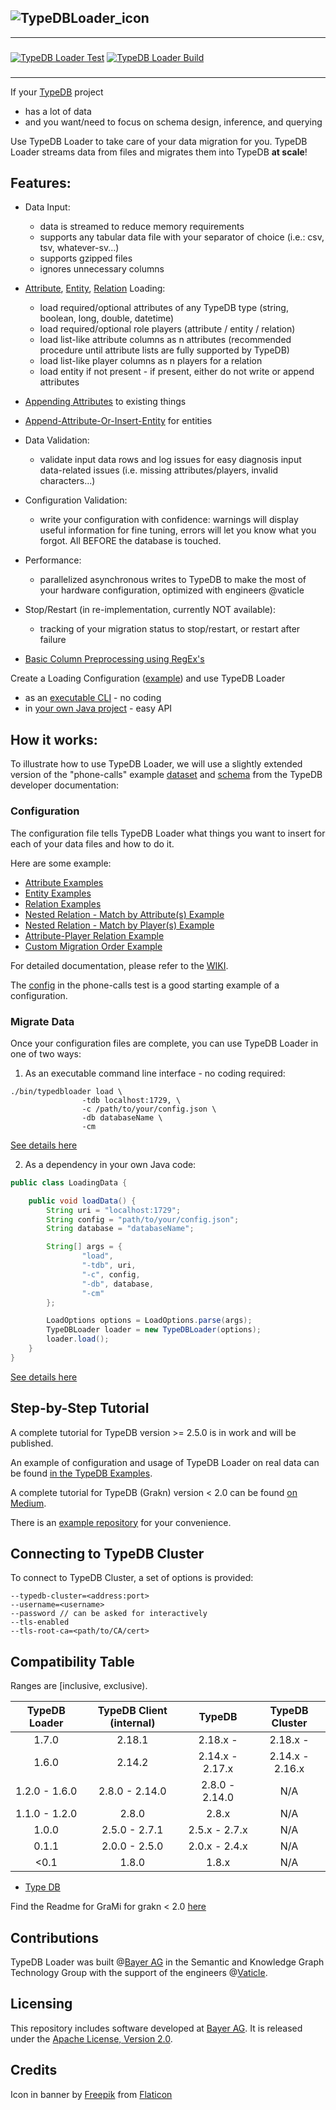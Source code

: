 ![TypeDBLoader_icon](https://github.com/bayer-science-for-a-better-life/grami/blob/master/typedbloader.png?raw=true)
---
---

###   

[![TypeDB Loader Test](https://github.com/bayer-science-for-a-better-life/grami/actions/workflows/testandbuild.yaml/badge.svg)](https://github.com/bayer-science-for-a-better-life/grami/actions/workflows/testandbuild.yaml)
[![TypeDB Loader Build](https://github.com/bayer-science-for-a-better-life/grami/actions/workflows/release.yaml/badge.svg)](https://github.com/bayer-science-for-a-better-life/grami/actions/workflows/release.yaml)

###

---

If your [TypeDB](https://github.com/vaticle/typedb) project

- has a lot of data
- and you want/need to focus on schema design, inference, and querying

Use TypeDB Loader to take care of your data migration for you. TypeDB Loader streams data from files and migrates them
into TypeDB **at scale**!

## Features:

- Data Input:
    - data is streamed to reduce memory requirements
    - supports any tabular data file with your separator of choice (i.e.: csv, tsv, whatever-sv...)
    - supports gzipped files
    - ignores unnecessary columns
- [Attribute](https://github.com/typedb-osi/typedb-loader/wiki/02-Loading-Attributes), [Entity](https://github.com/typedb-osi/typedb-loader/wiki/03-Loading-Entities), [Relation](https://github.com/typedb-osi/typedb-loader/wiki/04-Loading-Relations)
  Loading:
    - load required/optional attributes of any TypeDB type (string, boolean, long, double, datetime)
    - load required/optional role players (attribute / entity / relation)
    - load list-like attribute columns as n attributes (recommended procedure until attribute lists are fully supported
      by TypeDB)
    - load list-like player columns as n players for a relation
    - load entity if not present - if present, either do not write or append attributes
- [Appending Attributes](https://github.com/typedb-osi/typedb-loader/wiki/05-Appending-Attributes) to existing things
- [Append-Attribute-Or-Insert-Entity](https://github.com/typedb-osi/typedb-loader/wiki/06-Append-Or-Insert) for entities
- Data Validation:
    - validate input data rows and log issues for easy diagnosis input data-related issues (i.e. missing
      attributes/players, invalid characters...)
- Configuration Validation:
    - write your configuration with confidence: warnings will display useful information for fine tuning, errors will
      let you know what you forgot. All BEFORE the database is touched.
- Performance:
    - parallelized asynchronous writes to TypeDB to make the most of your hardware configuration, optimized with
      engineers @vaticle
- Stop/Restart (in re-implementation, currently NOT available):
    - tracking of your migration status to stop/restart, or restart after failure

- [Basic Column Preprocessing using RegEx's](https://github.com/typedb-osi/typedb-loader/wiki/08-Preprocessing)

Create a Loading
Configuration ([example](https://github.com/typedb-osi/typedb-loader/blob/master/src/test/resources/phoneCalls/config.json))
and use TypeDB Loader

- as an [executable CLI](https://github.com/typedb-osi/typedb-loader/wiki/10-TypeDB-Loader-as-Executable-CLI) - no
  coding
- in [your own Java project](https://github.com/typedb-osi/typedb-loader/wiki/09-TypeDB-Loader-as-Dependency) - easy API

## How it works:

To illustrate how to use TypeDB Loader, we will use a slightly extended version of the "phone-calls"
example [dataset](https://github.com/typedb-osi/typedb-loader/tree/master/src/test/resources/phoneCalls)
and [schema](https://github.com/typedb-osi/typedb-loader/blob/master/src/test/resources/phoneCalls/schema.gql) from the
TypeDB developer documentation:

### Configuration

The configuration file tells TypeDB Loader what things you want to insert for each of your data files and how to do it.

Here are some example:

- [Attribute Examples](https://github.com/typedb-osi/typedb-loader/wiki/02-Loading-Attributes)
- [Entity Examples](https://github.com/typedb-osi/typedb-loader/wiki/03-Loading-Entities)
- [Relation Examples](https://github.com/typedb-osi/typedb-loader/wiki/04-Loading-Relations)
- [Nested Relation - Match by Attribute(s) Example](https://github.com/typedb-osi/typedb-loader/wiki/04-Loading-Relations#loading-relations-with-entityrelation-players-matched-on-attribute-ownerships-incl-nested-relations)
- [Nested Relation - Match by Player(s) Example](https://github.com/typedb-osi/typedb-loader/wiki/04-Loading-Relations#loading-relations-relation-players-matching-on-players-in-playing-relation-incl-nested-relations)
- [Attribute-Player Relation Example](https://github.com/typedb-osi/typedb-loader/wiki/04-Loading-Relations#loading-relations-with-attribute-players)
- [Custom Migration Order Example](https://github.com/typedb-osi/typedb-loader/wiki/07-Custom-Load-Order)

For detailed documentation, please refer to the [WIKI](https://github.com/bayer-science-for-a-better-life/grami/wiki).

The [config](https://github.com/typedb-osi/typedb-loader/tree/master/src/test/resources/phoneCalls/config.json) in the
phone-calls test is a good starting example of a configuration.

### Migrate Data

Once your configuration files are complete, you can use TypeDB Loader in one of two ways:

1. As an executable command line interface - no coding required:

```Shell
./bin/typedbloader load \
                -tdb localhost:1729, \
                -c /path/to/your/config.json \
                -db databaseName \
                -cm
```

[See details here](https://github.com/typedb-osi/typedb-loader/wiki/10-TypeDB-Loader-as-Executable-CLI)

2. As a dependency in your own Java code:

```Java
public class LoadingData {

    public void loadData() {
        String uri = "localhost:1729";
        String config = "path/to/your/config.json";
        String database = "databaseName";

        String[] args = {
                "load",
                "-tdb", uri,
                "-c", config,
                "-db", database,
                "-cm"
        };

        LoadOptions options = LoadOptions.parse(args);
        TypeDBLoader loader = new TypeDBLoader(options);
        loader.load();
    }
}
```

[See details here](https://github.com/typedb-osi/typedb-loader/wiki/09-TypeDB-Loader-as-Dependency)

## Step-by-Step Tutorial

A complete tutorial for TypeDB version >= 2.5.0 is in work and will be published.

An example of configuration and usage of TypeDB Loader on real data can be
found [in the TypeDB Examples](https://github.com/vaticle/typedb-examples/tree/master/biology/catalogue_of_life).

A complete tutorial for TypeDB (Grakn) version < 2.0 can be
found [on Medium](https://medium.com/@hkuich/introducing-grami-a-data-migration-tool-for-grakn-d4051582f867).

There is an [example repository](https://github.com/bayer-science-for-a-better-life/grami-example) for your convenience.

## Connecting to TypeDB Cluster

To connect to TypeDB Cluster, a set of options is provided:

```
--typedb-cluster=<address:port>
--username=<username>
--password // can be asked for interactively
--tls-enabled
--tls-root-ca=<path/to/CA/cert>
```

## Compatibility Table

Ranges are [inclusive, exclusive).

| TypeDB Loader | TypeDB Client (internal) |     TypeDB      | TypeDB Cluster  |
|:-------------:|:------------------------:|:---------------:|:---------------:|
|     1.7.0     |          2.18.1          |    2.18.x -     |    2.18.x -     |
|     1.6.0     |          2.14.2          | 2.14.x - 2.17.x | 2.14.x - 2.16.x |
| 1.2.0 - 1.6.0 |      2.8.0 - 2.14.0      | 2.8.0 - 2.14.0  |       N/A       |
| 1.1.0 - 1.2.0 |          2.8.0           |      2.8.x      |       N/A       |
|     1.0.0     |      2.5.0 - 2.7.1       |  2.5.x - 2.7.x  |       N/A       |
|     0.1.1     |      2.0.0 - 2.5.0       |  2.0.x - 2.4.x  |       N/A       |
|     <0.1      |          1.8.0           |      1.8.x      |       N/A       |

* [Type DB](https://github.com/vaticle/typedb)

Find the Readme for GraMi for grakn <
2.0 [here](https://github.com/bayer-science-for-a-better-life/grami/blob/b3d6d272c409d6c40254354027b49f90b255e1c3/README.md)

## Contributions

TypeDB Loader was built @[Bayer AG](https://www.bayer.com/) in the Semantic and Knowledge Graph Technology Group with
the support of the engineers @[Vaticle](https://github.com/vaticle).

## Licensing

This repository includes software developed at [Bayer AG](https://www.bayer.com/). It is released under
the [Apache License, Version 2.0](https://www.apache.org/licenses/LICENSE-2.0).

## Credits

Icon in banner by [Freepik](https://www.freepik.com") from [Flaticon](https://www.flaticon.com/)
